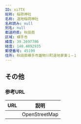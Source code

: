 ```yaml
---
ID: xi7TX
総称: 稲荷神社
名称: 道地稲荷神社
名称読み: null
別名: null
都道府県: 秋田県
区域: 横手市
緯度: 39.2697786
経度: 140.4092935
郵便番号: 45199
住所: 秋田県横手市雄物川町道地家東１−１
---
```


## その他

### 参考URL

| URL | 説明          |
| --- | ------------- |
|     | OpenStreetMap |
